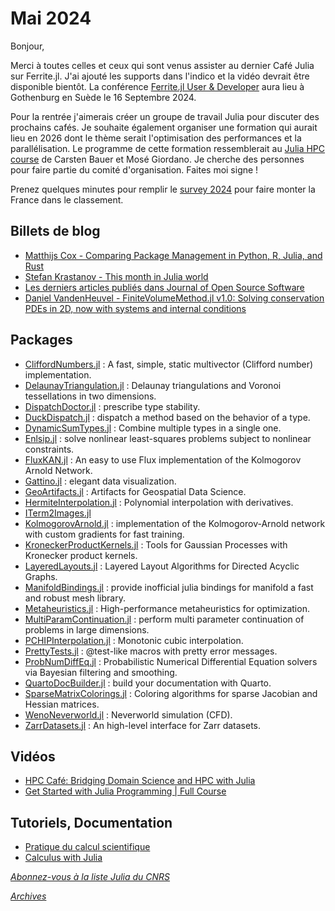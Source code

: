 # Mai 2024 

Bonjour, 

Merci à toutes celles et ceux qui sont venus assister au dernier Café Julia sur
Ferrite.jl. J'ai ajouté les supports dans l'indico et la vidéo
devrait être disponible bientôt. La conférence [Ferrite.jl User &
Developer](https://ferrite-fem.github.io/FerriteCon/)
aura lieu à Gothenburg en Suède le 16 Septembre 2024.

Pour la rentrée j'aimerais créer un groupe de travail Julia pour
discuter des prochains cafés.  Je souhaite également organiser une
formation qui aurait lieu en 2026 dont le thème serait l'optimisation
des performances et la parallélisation.  Le programme de cette
formation ressemblerait au [Julia HPC
course](https://github.com/carstenbauer/JuliaUCL24) de Carsten Bauer
et Mosé Giordano.  Je cherche des personnes pour faire partie du
comité d'organisation.  Faites moi signe !

Prenez quelques minutes pour remplir le [survey
2024](https://t.co/50xigbf2xb) pour faire monter la France dans le
classement. 


## Billets de blog

- [Matthijs Cox - Comparing Package Management in Python, R, Julia, and Rust](https://scientificcoder.com/comparing-package-management-in-python-r-julia-and-rust?utm_source=hashnode_blog_newsletter&utm_medium=email&utm_campaign=comparing-package-management-in-python-r-julia-and-rust)
- [Stefan Krastanov - This month in Julia world](https://discourse.julialang.org/c/community/news/66)
- [Les derniers articles publiés dans Journal of Open Source Software](https://joss.theoj.org/papers/in/Julia)
- [Daniel VandenHeuvel - FiniteVolumeMethod.jl v1.0: Solving conservation PDEs in 2D, now with systems and internal conditions](https://discourse.julialang.org/t/finitevolumemethod-jl-v1-0-solving-conservation-pdes-in-2d-now-with-systems-and-internal-conditions/103715)

## Packages

- [CliffordNumbers.jl](https://github.com/brainandforce/CliffordNumbers.jl) : A fast, simple, static multivector (Clifford number) implementation.
- [DelaunayTriangulation.jl](https://github.com/JuliaGeometry/DelaunayTriangulation.jl) : Delaunay triangulations and Voronoi tessellations in two dimensions.
- [DispatchDoctor.jl](https://github.com/MilesCranmer/DispatchDoctor.jl) : prescribe type stability.
- [DuckDispatch.jl](https://github.com/mrufsvold/DuckDispatch.jl) : dispatch a method based on the behavior of a type.
- [DynamicSumTypes.jl](https://github.com/JuliaDynamics/DynamicSumTypes.jl) : Combine multiple types in a single one.
- [Enlsip.jl](https://github.com/UncertainLab/Enlsip.jl) : solve nonlinear least-squares problems subject to nonlinear constraints.
- [FluxKAN.jl](https://github.com/cometscome/FluxKAN.jl) : An easy to use Flux implementation of the Kolmogorov Arnold Network. 
- [Gattino.jl](https://github.com/ChifiSource/Gattino.jl) : elegant data visualization.
- [GeoArtifacts.jl](https://github.com/JuliaEarth/GeoArtifacts.jl) : Artifacts for Geospatial Data Science.
- [HermiteInterpolation.jl](https://github.com/kbarros/HermiteInterpolation.jl) : Polynomial interpolation with derivatives.
- [ITerm2Images.jl](https://github.com/eschnett/ITerm2Images.jl)
- [KolmogorovArnold.jl](https://github.com/vpuri3/KolmogorovArnold.jl) : implementation of the Kolmogorov-Arnold network with custom gradients for fast training.
- [KroneckerProductKernels.jl](https://github.com/langfzac/KroneckerProductKernels.jl) : Tools for Gaussian Processes with Kronecker product kernels.
- [LayeredLayouts.jl](https://github.com/oxinabox/LayeredLayouts.jl) : Layered Layout Algorithms for Directed Acyclic Graphs.
- [ManifoldBindings.jl](https://github.com/jw3126/ManifoldBindings.jl) : provide inofficial julia bindings for manifold a fast and robust mesh library.
- [Metaheuristics.jl](https://github.com/jmejia8/Metaheuristics.jl) : High-performance metaheuristics for optimization.
- [MultiParamContinuation.jl](https://github.com/bifurcationkit/MultiParamContinuation.jl) : perform multi parameter continuation of problems in large dimensions.
- [PCHIPInterpolation.jl](https://github.com/gerlero/PCHIPInterpolation.jl) : Monotonic cubic interpolation.
- [PrettyTests.jl](https://github.com/tpapalex/PrettyTests.jl) : @test-like macros with pretty error messages.
- [ProbNumDiffEq.jl](https://github.com/nathanaelbosch/ProbNumDiffEq.jl) : Probabilistic Numerical Differential Equation solvers via Bayesian filtering and smoothing.
- [QuartoDocBuilder.jl](https://github.com/vituri/QuartoDocBuilder.jl) : build your documentation with Quarto.
- [SparseMatrixColorings.jl](https://github.com/gdalle/SparseMatrixColorings.jl) : Coloring algorithms for sparse Jacobian and Hessian matrices.
- [WenoNeverworld.jl](https://github.com/simone-silvestri/WenoNeverworld.jl) : Neverworld simulation (CFD).
- [ZarrDatasets.jl](https://github.com/JuliaGeo/ZarrDatasets.jl) : An high-level interface for Zarr datasets.

## Vidéos

- [HPC Café: Bridging Domain Science and HPC with Julia](https://youtu.be/ACqCny0L9V8?si=fDTmcKCCe38oJsmY)
- [Get Started with Julia Programming | Full Course](https://youtu.be/lZskxdMpYfE?si=4han_VMjRyilhg7j)

## Tutoriels, Documentation

- [Pratique du calcul scientifique](https://jfbarthelemy.github.io/Cours_ENPC_pratique_calcul_scientifique/)
- [Calculus with Julia](https://jverzani.github.io/CalculusWithJuliaNotes.jl/)


[*Abonnez-vous à la liste Julia du CNRS*](https://listes.services.cnrs.fr/wws/subscribe/julia)

[*Archives*](https://pnavaro.github.io/NouvellesJulia)

